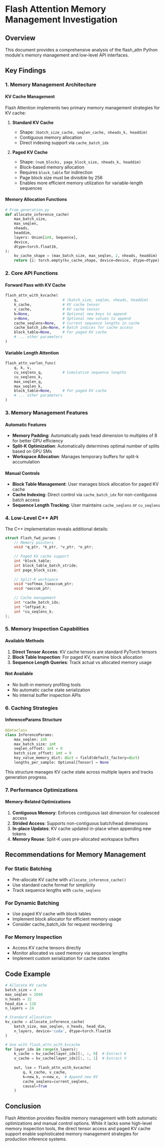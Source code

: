 # Flash Attention Memory Management Investigation

## Overview
This document provides a comprehensive analysis of the flash_attn Python module's memory management and low-level API interfaces.

## Key Findings

### 1. Memory Management Architecture

#### KV Cache Management
Flash Attention implements two primary memory management strategies for KV cache:

1. **Standard KV Cache**
   - Shape: `(batch_size_cache, seqlen_cache, nheads_k, headdim)`
   - Contiguous memory allocation
   - Direct indexing support via `cache_batch_idx`

2. **Paged KV Cache** 
   - Shape: `(num_blocks, page_block_size, nheads_k, headdim)`
   - Block-based memory allocation
   - Requires `block_table` for indirection
   - Page block size must be divisible by 256
   - Enables more efficient memory utilization for variable-length sequences

#### Memory Allocation Functions

```python
# From generation.py
def allocate_inference_cache(
    max_batch_size,
    max_seqlen,
    nheads,
    headdim,
    layers: Union[int, Sequence],
    device,
    dtype=torch.float16,
):
    kv_cache_shape = (max_batch_size, max_seqlen, 2, nheads, headdim)
    return {i: torch.empty(kv_cache_shape, device=device, dtype=dtype) for i in layers}
```

### 2. Core API Functions

#### Forward Pass with KV Cache
```python
flash_attn_with_kvcache(
    q,                    # (batch_size, seqlen, nheads, headdim)
    k_cache,              # KV cache tensor
    v_cache,              # KV cache tensor  
    k=None,               # Optional new keys to append
    v=None,               # Optional new values to append
    cache_seqlens=None,   # Current sequence lengths in cache
    cache_batch_idx=None, # Batch indices for cache access
    block_table=None,     # For paged KV cache
    # ... other parameters
)
```

#### Variable Length Attention
```python
flash_attn_varlen_func(
    q, k, v,
    cu_seqlens_q,         # Cumulative sequence lengths
    cu_seqlens_k,
    max_seqlen_q,
    max_seqlen_k,
    block_table=None,     # For paged KV cache
    # ... other parameters
)
```

### 3. Memory Management Features

#### Automatic Features
- **Memory Padding**: Automatically pads head dimension to multiples of 8 for better GPU efficiency
- **Split-K Optimization**: Automatically determines optimal number of splits based on GPU SMs
- **Workspace Allocation**: Manages temporary buffers for split-k accumulation

#### Manual Controls
- **Block Table Management**: User manages block allocation for paged KV cache
- **Cache Indexing**: Direct control via `cache_batch_idx` for non-contiguous batch access
- **Sequence Length Tracking**: User maintains `cache_seqlens` or `cu_seqlens`

### 4. Low-Level C++ API

The C++ implementation reveals additional details:

```cpp
struct Flash_fwd_params {
    // Memory pointers
    void *q_ptr, *k_ptr, *v_ptr, *o_ptr;
    
    // Paged KV cache support
    int *block_table;
    int block_table_batch_stride;
    int page_block_size;
    
    // Split-K workspace
    void *softmax_lseaccum_ptr;
    void *oaccum_ptr;
    
    // Cache management
    int *cache_batch_idx;
    int *leftpad_k;
    int *cu_seqlens_k;
};
```

### 5. Memory Inspection Capabilities

#### Available Methods
1. **Direct Tensor Access**: KV cache tensors are standard PyTorch tensors
2. **Block Table Inspection**: For paged KV, examine block allocation
3. **Sequence Length Queries**: Track actual vs allocated memory usage

#### Not Available
- No built-in memory profiling tools
- No automatic cache state serialization
- No internal buffer inspection APIs

### 6. Caching Strategies

#### InferenceParams Structure
```python
@dataclass
class InferenceParams:
    max_seqlen: int
    max_batch_size: int
    seqlen_offset: int = 0
    batch_size_offset: int = 0
    key_value_memory_dict: dict = field(default_factory=dict)
    lengths_per_sample: Optional[Tensor] = None
```

This structure manages KV cache state across multiple layers and tracks generation progress.

### 7. Performance Optimizations

#### Memory-Related Optimizations
1. **Contiguous Memory**: Enforces contiguous last dimension for coalesced access
2. **Strided Access**: Supports non-contiguous batch/head dimensions
3. **In-place Updates**: KV cache updated in-place when appending new tokens
4. **Memory Reuse**: Split-K uses pre-allocated workspace buffers

## Recommendations for Memory Management

### For Static Batching
- Pre-allocate KV cache with `allocate_inference_cache()`
- Use standard cache format for simplicity
- Track sequence lengths with `cache_seqlens`

### For Dynamic Batching
- Use paged KV cache with block tables
- Implement block allocator for efficient memory usage
- Consider cache_batch_idx for request reordering

### For Memory Inspection
- Access KV cache tensors directly
- Monitor allocated vs used memory via sequence lengths
- Implement custom serialization for cache states

## Code Example

```python
# Allocate KV cache
batch_size = 4
max_seqlen = 2048
n_heads = 32
head_dim = 128
n_layers = 24

# Standard allocation
kv_cache = allocate_inference_cache(
    batch_size, max_seqlen, n_heads, head_dim, 
    n_layers, device='cuda', dtype=torch.float16
)

# Use with flash_attn_with_kvcache
for layer_idx in range(n_layers):
    k_cache = kv_cache[layer_idx][:, :, 0]  # Extract K
    v_cache = kv_cache[layer_idx][:, :, 1]  # Extract V
    
    out, lse = flash_attn_with_kvcache(
        q, k_cache, v_cache,
        k=new_k, v=new_v,  # Append new KV
        cache_seqlens=current_seqlens,
        causal=True
    )
```

## Conclusion

Flash Attention provides flexible memory management with both automatic optimizations and manual control options. While it lacks some high-level memory inspection tools, the direct tensor access and paged KV cache support enable sophisticated memory management strategies for production inference systems.